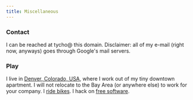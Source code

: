 ```yaml
---
title: Miscellaneous
---
```


### Contact

I can be reached at tycho@ this domain. Disclaimer: all of my e-mail (right
now, anyways) goes through Google's mail servers.

### Play

I live in [Denver, Colorado, USA][4], where I work out of my tiny downtown
apartment. I will not relocate to the Bay Area (or anywhere else) to work for
your company. I [ride bikes][5]. I hack on [free software][6].

 [4]: https://en.wikipedia.org/wiki/Denver,_Colorado
 [5]: https://www.strava.com/athletes/13638050
 [6]: https://github.com/tych0
